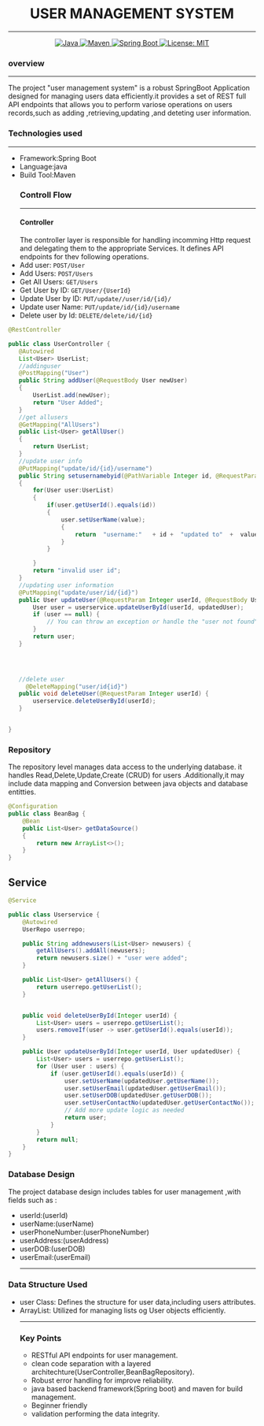 # <h1 align ="center">USER MANAGEMENT SYSTEM</h1>
***
<p align ="center">
<a href="Java url"> 
  <img alt="Java" src="https://img.shields.io/badge/Java->=8-darkblue.svg"/>
</a>
<a href="Maven url"> 
  <img alt="Maven" src="https://img.shields.io/badge/maven-4.0.0-brightgreen.svg"/>
</a>
<a href="Spring Boot url"> 
  <img alt="Spring Boot" src="https://img.shields.io/badge/Spring Boot-3.1.4-brightgreen.svg"/>
</a>
<a href="Spring Boot url"> 
  <img alt="License: MIT" src="https://img.shields.io/badge/License-MIT-yellow.svg"/>
</a>


  
### overview
***
The project "user management system" is a robust SpringBoot Application designed for managing users data efficiently.it provides a set of REST full API endpoints that allows you to perform variose  operations on users 
records,such as adding ,retrieving,updating ,and deteting user information.
### Technologies used
***
* Framework:Spring Boot
* Language:java
* Build Tool:Maven
  ### Controll Flow
  ***
  #### Controller
  The controller  layer is responsible for handling incomming Http request and delegating them to the appropriate Services.
  It defines API  endpoints for thev following operations.
 * Add user: `POST/User`
 * Add Users: `POST/Users`
 * Get All Users: `GET/Users`
 * Get User by ID: `GET/User/{UserId}`
 * Update User by ID: `PUT/update//user/id/{id}/`
 * Update user Name: `PUT/update/id/{id}/username`
 * Delete user by Id: `DELETE/delete/id/{id}`
 ``` java
@RestController

public class UserController {
    @Autowired
    List<User> UserList;
    //addinguser
    @PostMapping("User")
    public String addUser(@RequestBody User newUser)
    {
        UserList.add(newUser);
        return "User Added";
    }
    //get allusers
    @GetMapping("AllUsers")
    public List<User> getAllUser()
    {
        return UserList;
    }
    //update user info
    @PutMapping("update/id/{id}/username")
    public String setusernamebyid(@PathVariable Integer id, @RequestParam String value)
    {
        for(User user:UserList)
        {
            if(user.getUserId().equals(id))
            {
                user.setUserName(value);
                {
                    return  "username:"   + id +  "updated to"  +  value;
                }
            }

        }
        return "invalid user id";
    }
    //updating user information
    @PutMapping("update/user/id/{id}")
    public User updateUser(@RequestParam Integer userId, @RequestBody User updatedUser) {
        User user = userservice.updateUserById(userId, updatedUser);
        if (user == null) {
            // You can throw an exception or handle the "user not found" case here
        }
        return user;
    }
  



    //delete user
      @DeleteMapping("user/id{id}")
    public void deleteUser(@RequestParam Integer userId) {
        userservice.deleteUserById(userId);
    }


}
```
### Repository
The repository level manages data access to the underlying database.
it handles Read,Delete,Update,Create (CRUD) for users .Additionally,it may include data mapping and Conversion between  java objects and database entitties.
```java
@Configuration
public class BeanBag {
    @Bean
    public List<User> getDataSource()
    {
        return new ArrayList<>();
    }
}
```
## Service
``` java
@Service

public class Userservice {
    @Autowired
    UserRepo userrepo;

    public String addnewusers(List<User> newusers) {
        getAllUsers().addAll(newusers);
        return newusers.size() + "user were added";
    }

    public List<User> getAllUsers() {
        return userrepo.getUserList();
    }


    public void deleteUserById(Integer userId) {
        List<User> users = userrepo.getUserList();
        users.removeIf(user -> user.getUserId().equals(userId));
    }

    public User updateUserById(Integer userId, User updatedUser) {
        List<User> users = userrepo.getUserList();
        for (User user : users) {
            if (user.getUserId().equals(userId)) {
                user.setUserName(updatedUser.getUserName());
                user.setUserEmail(updatedUser.getUserEmail());
                user.setUserDOB(updatedUser.getUserDOB());
                user.setUserContactNo(updatedUser.getUserContactNo());
                // Add more update logic as needed
                return user;
            }
        }
        return null;
    }
}

```
### Database Design
The project database design includes tables for user management ,with fields such as :
* userId:(userId)
* userName:(userName)
* userPhoneNumber:(userPhoneNumber)
* userAddress:(userAddress)
* userDOB:(userDOB)
* userEmail:(userEmail)
  ***
### Data Structure Used
* user Class: Defines the structure for user data,including users attributes.
* ArrayList: Utilized for managing lists og User objects efficiently.
  ***
  ### Key Points
  * RESTful API endpoints for user management.
  * clean code separation with a layered architechture(UserController,BeanBagRepository).
  * Robust error handling for improve reliability.
  * java based backend framework(Spring boot) and maven  for build management.
  * Beginner friendly
  * validation performing the data integrity.
  




  
  
  
  
